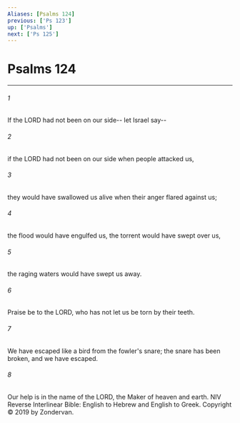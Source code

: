```yaml
---
Aliases: [Psalms 124]
previous: ['Ps 123']
up: ['Psalms']
next: ['Ps 125']
---
```

# Psalms 124

***


###### 1 
If the LORD had not been on our side-- let Israel say-- 

###### 2 
if the LORD had not been on our side when people attacked us, 

###### 3 
they would have swallowed us alive when their anger flared against us; 

###### 4 
the flood would have engulfed us, the torrent would have swept over us, 

###### 5 
the raging waters would have swept us away. 

###### 6 
Praise be to the LORD, who has not let us be torn by their teeth. 

###### 7 
We have escaped like a bird from the fowler's snare; the snare has been broken, and we have escaped. 

###### 8 
Our help is in the name of the LORD, the Maker of heaven and earth. NIV Reverse Interlinear Bible: English to Hebrew and English to Greek. Copyright © 2019 by Zondervan.
